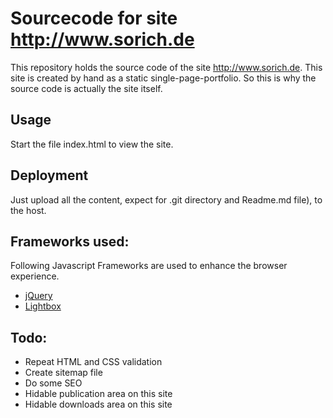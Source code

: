 # Sourcecode for site http://www.sorich.de

This repository holds the source code of the site http://www.sorich.de. This
site is created by hand as a static single-page-portfolio. So this is why the
source code is actually the site itself.


## Usage
Start the file index.html to view the site.


## Deployment
Just upload all the content, expect for .git directory and Readme.md file), to
the host.


## Frameworks used:
Following Javascript Frameworks are used to enhance the browser experience.
* [jQuery](http://jquery.com/)
* [Lightbox](http://leandrovieira.com/projects/jquery/lightbox/)


## Todo:
* Repeat HTML and CSS validation
* Create sitemap file
* Do some SEO
* Hidable publication area on this site
* Hidable downloads area on this site
